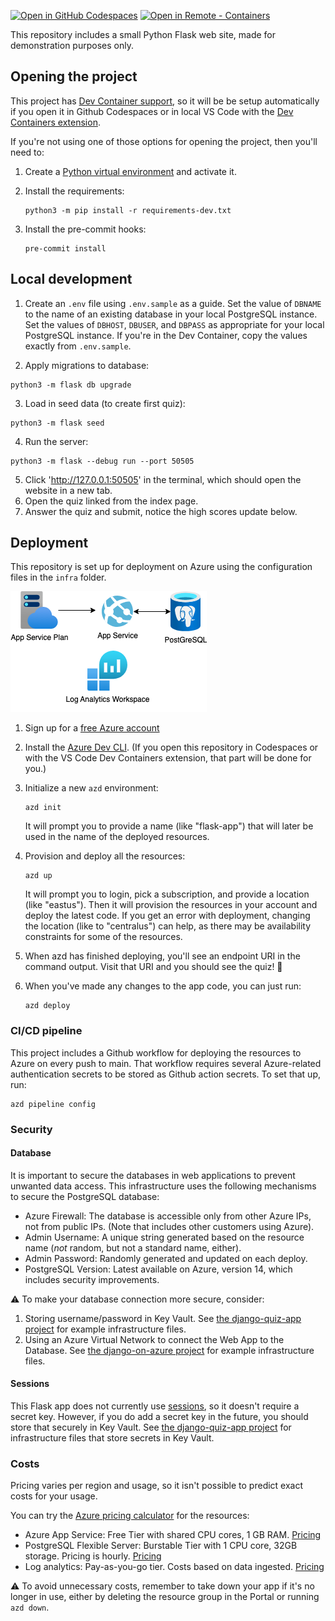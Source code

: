 [![Open in GitHub Codespaces](https://img.shields.io/static/v1?style=for-the-badge&label=GitHub+Codespaces&message=Open&color=brightgreen&logo=github)](https://github.com/codespaces/new?hide_repo_select=true&ref=main&repo=pamelafox%2Fflask-db-quiz-example&machine=standardLinux32gb&devcontainer_path=.devcontainer%2Fdevcontainer.json&location=WestUs2)
[![Open in Remote - Containers](https://img.shields.io/static/v1?style=for-the-badge&label=Remote%20-%20Containers&message=Open&color=blue&logo=visualstudiocode)](https://vscode.dev/redirect?url=vscode://ms-vscode-remote.remote-containers/cloneInVolume?url=https://github.com%2Fpamelafox%2Fflask-db-quiz-example)

This repository includes a small Python Flask web site, made for demonstration purposes only.

## Opening the project

This project has [Dev Container support](https://code.visualstudio.com/docs/devcontainers/containers), so it will be be setup automatically if you open it in Github Codespaces or in local VS Code with the [Dev Containers extension](https://marketplace.visualstudio.com/items?itemName=ms-vscode-remote.remote-containers).

If you're not using one of those options for opening the project, then you'll need to:

1. Create a [Python virtual environment](https://docs.python.org/3/tutorial/venv.html#creating-virtual-environments) and activate it.

2. Install the requirements:

    ```shell
    python3 -m pip install -r requirements-dev.txt
    ```

3. Install the pre-commit hooks:

    ```shell
    pre-commit install
    ```

## Local development


1. Create an `.env` file using `.env.sample` as a guide. Set the value of `DBNAME` to the name of an existing database in your local PostgreSQL instance. Set the values of `DBHOST`, `DBUSER`, and `DBPASS` as appropriate for your local PostgreSQL instance. If you're in the Dev Container, copy the values exactly from `.env.sample`.

2. Apply migrations to database:

```console
python3 -m flask db upgrade
```

3. Load in seed data (to create first quiz):

```console
python3 -m flask seed
```

4. Run the server:

```console
python3 -m flask --debug run --port 50505
```

5. Click 'http://127.0.0.1:50505' in the terminal, which should open the website in a new tab.
6. Open the quiz linked from the index page.
7. Answer the quiz and submit, notice the high scores update below.

## Deployment

This repository is set up for deployment on Azure using the configuration files in the `infra` folder.

![Architecture diagram: App Service, PostgreSQL Flexible server, Log Analytics](readme_diagram.png)

1. Sign up for a [free Azure account](https://azure.microsoft.com/free/?WT.mc_id=python-79461-pamelafox)
2. Install the [Azure Dev CLI](https://learn.microsoft.com/azure/developer/azure-developer-cli/install-azd?WT.mc_id=python-79461-pamelafox). (If you open this repository in Codespaces or with the VS Code Dev Containers extension, that part will be done for you.)
3. Initialize a new `azd` environment:

    ```shell
    azd init
    ```

    It will prompt you to provide a name (like "flask-app") that will later be used in the name of the deployed resources.

4. Provision and deploy all the resources:

    ```shell
    azd up
    ```

    It will prompt you to login, pick a subscription, and provide a location (like "eastus"). Then it will provision the resources in your account and deploy the latest code. If you get an error with deployment, changing the location (like to "centralus") can help, as there may be availability constraints for some of the resources.

5. When azd has finished deploying, you'll see an endpoint URI in the command output. Visit that URI and you should see the quiz! 🎉

6. When you've made any changes to the app code, you can just run:

    ```shell
    azd deploy
    ```

### CI/CD pipeline

This project includes a Github workflow for deploying the resources to Azure
on every push to main. That workflow requires several Azure-related authentication secrets
to be stored as Github action secrets. To set that up, run:

```shell
azd pipeline config
```

### Security

#### Database

It is important to secure the databases in web applications to prevent unwanted data access.
This infrastructure uses the following mechanisms to secure the PostgreSQL database:

* Azure Firewall: The database is accessible only from other Azure IPs, not from public IPs. (Note that includes other customers using Azure).
* Admin Username: A unique string generated based on the resource name (*not* random, but not a standard name, either).
* Admin Password: Randomly generated and updated on each deploy.
* PostgreSQL Version: Latest available on Azure, version 14, which includes security improvements.

⚠️ To make your database connection more secure, consider:

1. Storing username/password in Key Vault. See [the django-quiz-app project](https://github.com/pamelafox/django-quiz-app) for example infrastructure files.
2. Using an Azure Virtual Network to connect the Web App to the Database. See [the django-on-azure project](https://github.com/tonybaloney/django-on-azure) for example infrastructure files.

#### Sessions

This Flask app does not currently use [sessions](https://flask.palletsprojects.com/en/2.3.x/quickstart/#sessions), so it doesn't require a secret key. However, if you do add a secret key in the future, you should store that securely in Key Vault. See [the django-quiz-app project](https://github.com/pamelafox/django-quiz-app) for infrastructure files that store secrets in Key Vault.

### Costs

Pricing varies per region and usage, so it isn't possible to predict exact costs for your usage.

You can try the [Azure pricing calculator](https://azure.com/e/6bf1c15e609249b3b223ca3ceadeba94) for the resources:

- Azure App Service: Free Tier with shared CPU cores, 1 GB RAM. [Pricing](https://azure.microsoft.com/pricing/details/app-service/linux/)
- PostgreSQL Flexible Server: Burstable Tier with 1 CPU core, 32GB storage. Pricing is hourly. [Pricing](https://azure.microsoft.com/pricing/details/postgresql/flexible-server/)
- Log analytics: Pay-as-you-go tier. Costs based on data ingested. [Pricing](https://azure.microsoft.com/pricing/details/monitor/)

⚠️ To avoid unnecessary costs, remember to take down your app if it's no longer in use,
either by deleting the resource group in the Portal or running `azd down`.

